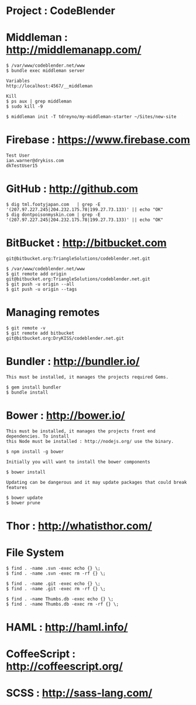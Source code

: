 # Project : CodeBlender

# Middleman : http://middlemanapp.com/

    $ /var/www/codeblender.net/www
    $ bundle exec middleman server

    Variables
    http://localhost:4567/__middleman

    Kill
    $ ps aux | grep middleman
    $ sudo kill -9

    $ middleman init -T tdreyno/my-middleman-starter ~/Sites/new-site

# Firebase : https://www.firebase.com

    Test User
    ian.warner@drykiss.com
    dkTestUser15

# GitHub : http://github.com

    $ dig tml.footyjapan.com   | grep -E '(207.97.227.245|204.232.175.78|199.27.73.133)' || echo "OK"
    $ dig dontpoisonmyskin.com | grep -E '(207.97.227.245|204.232.175.78|199.27.73.133)' || echo "OK"

# BitBucket : http://bitbucket.com

    git@bitbucket.org:TriangleSolutions/codeblender.net.git

    $ /var/www/codeblender.net/www
    $ git remote add origin git@bitbucket.org:TriangleSolutions/codeblender.net.git
    $ git push -u origin --all
    $ git push -u origin --tags

# Managing remotes

    $ git remote -v
    $ git remote add bitbucket git@bitbucket.org:DryKISS/codeblender.net.git

# Bundler : http://bundler.io/

    This must be installed, it manages the projects required Gems.

    $ gem install bundler
    $ bundle install

# Bower : http://bower.io/

    This must be installed, it manages the projects front end dependencies. To install
    this Node must be installed : http://nodejs.org/ use the binary.

    $ npm install -g bower

    Initially you will want to install the bower components

    $ bower install

    Updating can be dangerous and it may update packages that could break features

    $ bower update
    $ bower prune

# Thor : http://whatisthor.com/

# File System

    $ find . -name .svn -exec echo {} \;
    $ find . -name .svn -exec rm -rf {} \;

    $ find . -name .git -exec echo {} \;
    $ find . -name .git -exec rm -rf {} \;

    $ find . -name Thumbs.db -exec echo {} \;
    $ find . -name Thumbs.db -exec rm -rf {} \;

# HAML : http://haml.info/

# CoffeeScript : http://coffeescript.org/

# SCSS : http://sass-lang.com/
